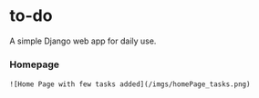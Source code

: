 # to-do

A simple Django web app for daily use.

### Homepage
    ![Home Page with few tasks added](/imgs/homePage_tasks.png)
